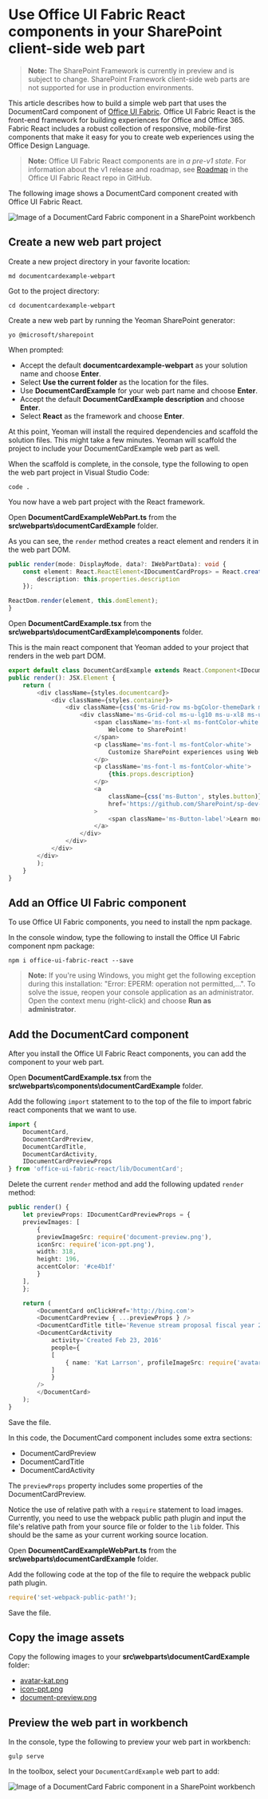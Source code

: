 # Use Office UI Fabric React components in your SharePoint client-side web part

>**Note:** The SharePoint Framework is currently in preview and is subject to change. SharePoint Framework client-side web parts are not supported for use in production environments.

This article describes how to build a simple web part that uses the DocumentCard component of [Office UI Fabric](https://github.com/OfficeDev/office-ui-fabric-react). Office UI Fabric React is the front-end framework for building experiences for Office and Office 365. Fabric React includes a robust collection of responsive, mobile-first components that make it easy for you to create web experiences using the Office Design Language.

>**Note:** Office UI Fabric React components are in *a pre-v1 state*. For information about the v1 release and roadmap, see [Roadmap](https://github.com/OfficeDev/office-ui-fabric-react/blob/master/ghdocs/ROADMAP.md) in the Office UI Fabric React repo in GitHub. 

The following image shows a DocumentCard component created with Office UI Fabric React.

![Image of a DocumentCard Fabric component in a SharePoint workbench](../../../../images/fabric-components-doc-card-view-ex.png)


## Create a new web part project

Create a new project directory in your favorite location:

```
md documentcardexample-webpart
```
    
Got to the project directory:

```
cd documentcardexample-webpart
```

Create a new web part by running the Yeoman SharePoint generator:

```
yo @microsoft/sharepoint
```
    
When prompted:

* Accept the default **documentcardexample-webpart** as your solution name and choose **Enter**.
* Select **Use the current folder** as the location for the files.
* Use **DocumentCardExample** for your web part name and choose **Enter**.
* Accept the default **DocumentCardExample description** and choose **Enter**.
* Select **React** as the framework and choose **Enter**.

At this point, Yeoman will install the required dependencies and scaffold the solution files. This might take a few minutes. Yeoman will scaffold the project to include your DocumentCardExample web part as well.
	
When the scaffold is complete, in the console, type the following to open the web part project in Visual Studio Code:

```
code .
```
	
You now have a web part project with the React framework.

Open **DocumentCardExampleWebPart.ts** from the **src\webparts\documentCardExample** folder. 

As you can see, the `render` method creates a react element and renders it in the web part DOM.

```ts
public render(mode: DisplayMode, data?: IWebPartData): void {
	const element: React.ReactElement<IDocumentCardProps> = React.createElement(DocumentCard, {
		description: this.properties.description
	});

ReactDom.render(element, this.domElement);
}
```
	
Open **DocumentCardExample.tsx** from the **src\webparts\documentCardExample\components** folder. 
	
This is the main react component that Yeoman added to your project that renders in the web part DOM.

```ts
export default class DocumentCardExample extends React.Component<IDocumentCardProps, {}> {
public render(): JSX.Element {
	return (
		<div className={styles.documentcard}>
			<div className={styles.container}>
				<div className={css('ms-Grid-row ms-bgColor-themeDark ms-fontColor-white', styles.row)}>
					<div className='ms-Grid-col ms-u-lg10 ms-u-xl8 ms-u-xlPush2 ms-u-lgPush1'>
						<span className='ms-font-xl ms-fontColor-white'>
							Welcome to SharePoint!
						</span>
						<p className='ms-font-l ms-fontColor-white'>
							Customize SharePoint experiences using Web Parts.
						</p>
						<p className='ms-font-l ms-fontColor-white'>
							{this.props.description}
						</p>
						<a
							className={css('ms-Button', styles.button)}
							href='https://github.com/SharePoint/sp-dev-docs/wiki'
						>
							<span className='ms-Button-label'>Learn more</span>
						</a>
					</div>
				</div>
			</div>
		</div>
		);
	}
}
```

## Add an Office UI Fabric component

To use Office UI Fabric components, you need to install the npm package.

In the console window, type the following to install the Office UI Fabric component npm package:

```
npm i office-ui-fabric-react --save
```

>**Note:** If you're using Windows, you might get the following exception during this installation: "Error: EPERM: operation not permitted,...". To solve the issue, reopen your console application as an administrator. Open the context menu (right-click) and choose **Run as administrator**. 

## Add the DocumentCard component

After you install the Office UI Fabric React components, you can add the component to your web part. 

Open **DocumentCardExample.tsx** from the **src\webparts\components\documentCardExample** folder. 

Add the following `import` statement to to the top of the file to import fabric react components that we want to use.

```ts
import {
	DocumentCard,
	DocumentCardPreview,
	DocumentCardTitle,
	DocumentCardActivity,
	IDocumentCardPreviewProps
} from 'office-ui-fabric-react/lib/DocumentCard';
```

Delete the current `render` method and add the following updated `render` method:

```ts
public render() {
	let previewProps: IDocumentCardPreviewProps = {
	previewImages: [
		{
		previewImageSrc: require('document-preview.png'),
		iconSrc: require('icon-ppt.png'),
		width: 318,
		height: 196,
		accentColor: '#ce4b1f'
		}
	],
	};

	return (
		<DocumentCard onClickHref='http://bing.com'>
		<DocumentCardPreview { ...previewProps } />
		<DocumentCardTitle title='Revenue stream proposal fiscal year 2016 version02.pptx'/>
		<DocumentCardActivity
			activity='Created Feb 23, 2016'
			people={
			[
				{ name: 'Kat Larrson', profileImageSrc: require('avatar-kat.png') }
			]
			}
		/>
		</DocumentCard>
	);
}
```

Save the file.

In this code, the DocumentCard component includes some extra sections:
* DocumentCardPreview
* DocumentCardTitle
* DocumentCardActivity

The `previewProps` property includes some properties of the DocumentCardPreview.

Notice the use of relative path with a `require` statement to load images. Currently, you need to use the webpack public path plugin and input the file's relative path from your source file or folder to the `lib` folder. This should be the same as your current working source location.
	
Open **DocumentCardExampleWebPart.ts** from the **src\webparts\documentCardExample** folder. 
	
Add the following code at the top of the file to require the webpack public path plugin.
	
```ts
require('set-webpack-public-path!');
```
	
Save the file.

## Copy the image assets

Copy the following images to your **src\webparts\documentCardExample** folder:

* [avatar-kat.png](https://github.com/SharePoint/sp-dev-docs/blob/master/assets/avatar-kat.png)
* [icon-ppt.png](https://github.com/SharePoint/sp-dev-docs/tree/master/assets/icon-ppt.png)
* [document-preview.png](https://github.com/SharePoint/sp-dev-docs/tree/master/assets/document-preview.png)

## Preview the web part in workbench

In the console, type the following to preview your web part in workbench:
	
```
gulp serve
```
	
In the toolbox, select your `DocumentCardExample` web part to add:
	
![Image of a DocumentCard Fabric component in a SharePoint workbench](../../../../images/fabric-components-doc-card-view-ex.png)

